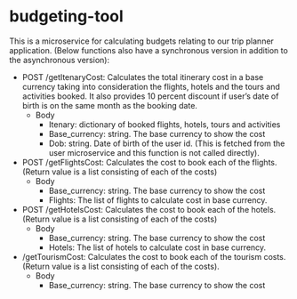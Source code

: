# budgeting-tool
This is a microservice for calculating budgets relating to our trip planner application.
(Below functions also have a synchronous version in addition to the
asynchronous version):
<ul>
<li>POST /getItenaryCost: Calculates the total itinerary cost in a base currency
taking into consideration the flights, hotels and the tours and activities
booked. It also provides 10 percent discount if user’s date of birth is on the
same month as the booking date. 
  <ul>
  <li>  Body <ul>
    <li>Itenary: dictionary of booked flights, hotels, tours and
activities</li>
    <li>Base_currency: string. The base currency to show the cost</li>
    <li>Dob: string. Date of birth of the user id. (This is fetched from
the user microservice and this function is not called directly).</li> </ul></li> </ul> </li>

<li>POST /getFlightsCost: Calculates the cost to book each of the flights.
(Return value is a list consisting of each of the costs)
  <ul>
  <li>  Body <ul>
    <li>Base_currency: string. The base currency to show the cost</li>
    <li>Flights: The list of flights to calculate cost in base currency.</li> </ul></li> </ul> </li>

<li>POST /getHotelsCost: Calculates the cost to book each of the hotels.
(Return value is a list consisting of each of the costs) 
  <ul>
  <li>  Body <ul>
    <li>Base_currency: string. The base currency to show the cost</li>
    <li>Hotels: The list of hotels to calculate cost in base currency.</li> </ul></li> </ul> </li>

  <li>/getTourismCost: Calculates the cost to book each of the tourism
costs. (Return value is a list consisting of each of the costs). 
  <ul>
  <li>  Body <ul>
    <li>Base_currency: string. The base currency to show the cost</li>
    </ul></li> </ul> </li>
